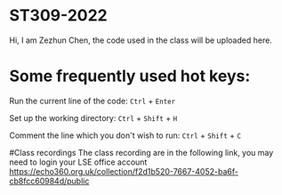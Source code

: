 # ST309-2022

Hi, I am Zezhun Chen, the code used in the class will be uploaded here.

# Some frequently used hot keys:
Run the current line of the code: `Ctrl` + `Enter`

Set up the working directory: `Ctrl` + `Shift` + `H`

Comment the line which you don't wish to run: `Ctrl` + `Shift`  + `C`

#Class recordings
The class recording are in the following link, you may need to login your LSE office account 
https://echo360.org.uk/collection/f2d1b520-7667-4052-ba6f-cb8fcc60984d/public
